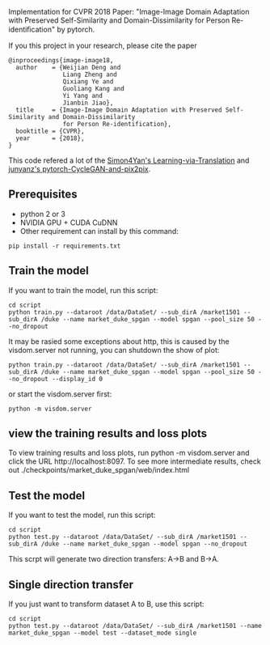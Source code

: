 Implementation for CVPR 2018 Paper: "Image-Image Domain Adaptation with Preserved Self-Similarity and
Domain-Dissimilarity for Person Re-identiﬁcation" by pytorch.

If you this project in your research, please cite the paper

```
@inproceedings{image-image18,
  author    = {Weijian Deng and
               Liang Zheng and
               Qixiang Ye and
               Guoliang Kang and
               Yi Yang and
               Jianbin Jiao},
  title     = {Image-Image Domain Adaptation with Preserved Self-Similarity and Domain-Dissimilarity
               for Person Re-identification},
  booktitle = {CVPR},
  year      = {2018},
}
```

This code refered a lot of the [Simon4Yan's Learning-via-Translation](https://github.com/Simon4Yan/Learning-via-Translation) and [junyanz's pytorch-CycleGAN-and-pix2pix](https://github.com/junyanz/pytorch-CycleGAN-and-pix2pix).



## Prerequisites 
- python 2 or 3
- NVIDIA GPU + CUDA CuDNN
- Other requirement can install by this command:
```
pip install -r requirements.txt
```

## Train the model
If you want to train the model, run this script:
```
cd script
python train.py --dataroot /data/DataSet/ --sub_dirA /market1501 --sub_dirA /duke --name market_duke_spgan --model spgan --pool_size 50 --no_dropout 
```
It may be rasied some exceptions about http, this is caused by the visdom.server not running, you can shutdown the show of plot:
```
python train.py --dataroot /data/DataSet/ --sub_dirA /market1501 --sub_dirA /duke --name market_duke_spgan --model spgan --pool_size 50 --no_dropout --display_id 0
```
or start the visdom.server first:
```
python -m visdom.server
```


## view the training results and loss plots
To view training results and loss plots, run python -m visdom.server and click the URL http://localhost:8097. To see more intermediate results, check out ./checkpoints/market_duke_spgan/web/index.html


## Test the model
If you want to test the model, run this script:
```
cd script
python test.py --dataroot /data/DataSet/ --sub_dirA /market1501 --sub_dirA /duke --name market_duke_spgan --model spgan --no_dropout
```
This scrpt will generate two direction transfers: A->B and B->A.


## Single direction transfer
If you just want to transform dataset A to B, use this script:
```
cd script
python test.py --dataroot /data/DataSet/ --sub_dirA /market1501 --name market_duke_spgan --model test --dataset_mode single
```